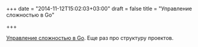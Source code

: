 +++
date = "2014-11-12T15:02:03+03:00"
draft = false
title = "Управление сложностью в Go"

+++

<p><a href="http://dec0de.me/2014/11/go-classes/">Управление сложностью в Go</a>. Еще раз про структуру проектов.</p>


